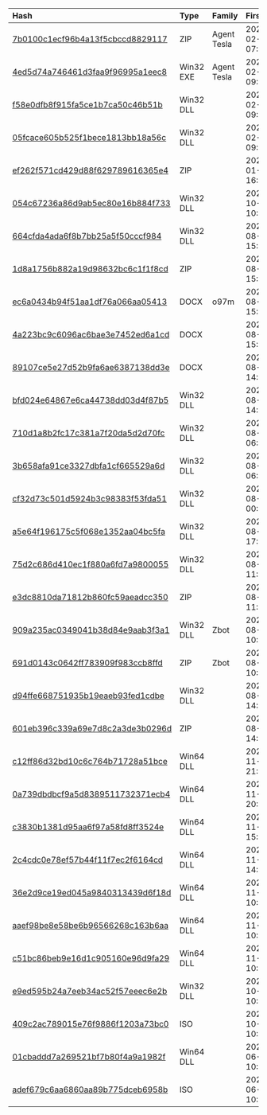 |Hash|Type|Family|First_Seen|Name|
|:--|:--|:--|:--|:--|
|[7b0100c1ecf96b4a13f5cbccd8829117](https://www.virustotal.com/gui/file/7b0100c1ecf96b4a13f5cbccd8829117)|ZIP|Agent Tesla|2024-02-28 07:15:03|5aa317d3682ff127e1e92d2016c08f94be60937a1b8a210876d931d072386336.zip|
|[4ed5d74a746461d3faa9f96995a1eec8](https://www.virustotal.com/gui/file/4ed5d74a746461d3faa9f96995a1eec8)|Win32 EXE|Agent Tesla|2024-02-20 09:09:17|Quizora.exe|
|[f58e0dfb8f915fa5ce1b7ca50c46b51b](https://www.virustotal.com/gui/file/f58e0dfb8f915fa5ce1b7ca50c46b51b)|Win32 DLL||2024-02-20 09:09:15|secur32.dll|
|[05fcace605b525f1bece1813bb18a56c](https://www.virustotal.com/gui/file/05fcace605b525f1bece1813bb18a56c)|Win32 DLL||2024-02-20 09:09:15|secur32.dll|
|[ef262f571cd429d88f629789616365e4](https://www.virustotal.com/gui/file/ef262f571cd429d88f629789616365e4)|ZIP||2024-01-03 16:18:48|/hotfiles/manual_upload/suspected_iranian_threat_actor_unc1549_targets_israeli_and_middle_east_aerospace_and_defense_sectors_84a2e7b2-a8b1-4d49-8da1-b95772414feb/fc95b6_browsing7fa0664bf2d542f07120a3b51d47ff8eb55a94d00e16827eea26483206XxX18Zip.zip|
|[054c67236a86d9ab5ec80e16b884f733](https://www.virustotal.com/gui/file/054c67236a86d9ab5ec80e16b884f733)|Win32 DLL||2023-10-16 10:55:49|042f44b403997dda7e6dd769847722798b7d0e5e7cd981468444a3cbe56f5705.dll|
|[664cfda4ada6f8b7bb25a5f50cccf984](https://www.virustotal.com/gui/file/664cfda4ada6f8b7bb25a5f50cccf984)|Win32 DLL||2023-08-31 15:20:39|database.bin|
|[1d8a1756b882a19d98632bc6c1f1f8cd](https://www.virustotal.com/gui/file/1d8a1756b882a19d98632bc6c1f1f8cd)|ZIP||2023-08-31 15:18:49|Sample\20230925_VT\0bbe40e99636478e07fc2c8cc73262348009072c3286e2a705ba0e4cbc0c25cd|
|[ec6a0434b94f51aa1df76a066aa05413](https://www.virustotal.com/gui/file/ec6a0434b94f51aa1df76a066aa05413)|DOCX|o97m|2023-08-31 15:15:08|Marketing and Sales Cousultant.docx|
|[4a223bc9c6096ac6bae3e7452ed6a1cd](https://www.virustotal.com/gui/file/4a223bc9c6096ac6bae3e7452ed6a1cd)|DOCX||2023-08-31 15:12:14|Project%20Manager.docx|
|[89107ce5e27d52b9fa6ae6387138dd3e](https://www.virustotal.com/gui/file/89107ce5e27d52b9fa6ae6387138dd3e)|DOCX||2023-08-31 14:57:58|Telecommunication Manager.docx|
|[bfd024e64867e6ca44738dd03d4f87b5](https://www.virustotal.com/gui/file/bfd024e64867e6ca44738dd03d4f87b5)|Win32 DLL||2023-08-31 14:08:44|en-US.dat|
|[710d1a8b2fc17c381a7f20da5d2d70fc](https://www.virustotal.com/gui/file/710d1a8b2fc17c381a7f20da5d2d70fc)|Win32 DLL||2023-08-30 06:47:25|/hotfiles/manual_upload/suspected_iranian_threat_actor_unc1549_targets_israeli_and_middle_east_aerospace_and_defense_sectors_84a2e7b2-a8b1-4d49-8da1-b95772414feb/73bf3a58_browsing77a7fe16544d15670e3ece034e4826323ba555b3527ad4d061f44ec4XxX28Dll.dll|
|[3b658afa91ce3327dbfa1cf665529a6d](https://www.virustotal.com/gui/file/3b658afa91ce3327dbfa1cf665529a6d)|Win32 DLL||2023-08-30 06:29:32|Sample\20230918_VT\985967e245d8fbc722e30371c9ed48c3269ceaa6b9b9b80caf2b95c920c856c2|
|[cf32d73c501d5924b3c98383f53fda51](https://www.virustotal.com/gui/file/cf32d73c501d5924b3c98383f53fda51)|Win32 DLL||2023-08-30 00:50:05|/hotfiles/manual_upload/suspected_iranian_threat_actor_unc1549_targets_israeli_and_middle_east_aerospace_and_defense_sectors_84a2e7b2-a8b1-4d49-8da1-b95772414feb/ab0b602665b609392eacdcbfc6c1981f216c19f21e2156a55cf9998eab0222_browsing7bXxX37Dll.dll|
|[a5e64f196175c5f068e1352aa04bc5fa](https://www.virustotal.com/gui/file/a5e64f196175c5f068e1352aa04bc5fa)|Win32 DLL||2023-08-29 17:00:14|database.bin|
|[75d2c686d410ec1f880a6fd7a9800055](https://www.virustotal.com/gui/file/75d2c686d410ec1f880a6fd7a9800055)|Win32 DLL||2023-08-28 11:36:19|de-DE.bin|
|[e3dc8810da71812b860fc59aeadcc350](https://www.virustotal.com/gui/file/e3dc8810da71812b860fc59aeadcc350)|ZIP||2023-08-28 11:35:42|C:\Users\user\AppData\Local\Temp\xhltkgjp.uy3\27679b5a935882d53a50630b65c438252da32a645879f73efbda9739490000f5|
|[909a235ac0349041b38d84e9aab3f3a1](https://www.virustotal.com/gui/file/909a235ac0349041b38d84e9aab3f3a1)|Win32 DLL|Zbot|2023-08-26 10:15:20|lang.dat|
|[691d0143c0642ff783909f983ccb8ffd](https://www.virustotal.com/gui/file/691d0143c0642ff783909f983ccb8ffd)|ZIP|Zbot|2023-08-26 10:14:15|C:\Users\user\AppData\Local\Temp\xhltkgjp.uy3\93b2e45c13ba5c785dfd9e21ad2f6fe7289470e8504a89ae4c352858f8510749|
|[d94ffe668751935b19eaeb93fed1cdbe](https://www.virustotal.com/gui/file/d94ffe668751935b19eaeb93fed1cdbe)|Win32 DLL||2023-08-21 14:34:28|lang-ae.dat|
|[601eb396c339a69e7d8c2a3de3b0296d](https://www.virustotal.com/gui/file/601eb396c339a69e7d8c2a3de3b0296d)|ZIP||2023-08-21 14:33:51|Survey.zip|
|[c12ff86d32bd10c6c764b71728a51bce](https://www.virustotal.com/gui/file/c12ff86d32bd10c6c764b71728a51bce)|Win64 DLL||2022-11-07 21:17:46|/hotfiles/manual_upload/suspected_iranian_threat_actor_unc1549_targets_israeli_and_middle_east_aerospace_and_defense_sectors_84a2e7b2-a8b1-4d49-8da1-b95772414feb/326c0fa053a_browsing70138df4b84d82169191be143beff6eca498069d11e76e9872b38XxX46Dll.dll|
|[0a739dbdbcf9a5d8389511732371ecb4](https://www.virustotal.com/gui/file/0a739dbdbcf9a5d8389511732371ecb4)|Win64 DLL||2022-11-07 20:33:04|/hotfiles/manual_upload/suspected_iranian_threat_actor_unc1549_targets_israeli_and_middle_east_aerospace_and_defense_sectors_84a2e7b2-a8b1-4d49-8da1-b95772414feb/e_browsing7ddab967b0487827db069833221aa2fe4ca05f7cda976cbc528ecb306a22774XxX19Dll.dll|
|[c3830b1381d95aa6f97a58fd8ff3524e](https://www.virustotal.com/gui/file/c3830b1381d95aa6f97a58fd8ff3524e)|Win64 DLL||2022-11-07 15:19:47|/hotfiles/manual_upload/suspected_iranian_threat_actor_unc1549_targets_israeli_and_middle_east_aerospace_and_defense_sectors_84a2e7b2-a8b1-4d49-8da1-b95772414feb/ec_browsing7b97092278123f0c0613c5f9252eeccf55265d4aa5f2cfed57a63ebf3530acXxX14Dll.dll|
|[2c4cdc0e78ef57b44f11f7ec2f6164cd](https://www.virustotal.com/gui/file/2c4cdc0e78ef57b44f11f7ec2f6164cd)|Win64 DLL||2022-11-07 14:25:55|/hotfiles/manual_upload/suspected_iranian_threat_actor_unc1549_targets_israeli_and_middle_east_aerospace_and_defense_sectors_84a2e7b2-a8b1-4d49-8da1-b95772414feb/75623550fd5_browsing722a448739d81e8ac9be70ec9bb4c3bc8fcc61b11125afc660dfcXxX15Dll.dll|
|[36e2d9ce19ed045a9840313439d6f18d](https://www.virustotal.com/gui/file/36e2d9ce19ed045a9840313439d6f18d)|Win64 DLL||2022-11-07 10:35:10|wtsapi32.dll|
|[aaef98be8e58be6b96566268c163b6aa](https://www.virustotal.com/gui/file/aaef98be8e58be6b96566268c163b6aa)|Win64 DLL||2022-11-07 10:21:56|/hotfiles/manual_upload/suspected_iranian_threat_actor_unc1549_targets_israeli_and_middle_east_aerospace_and_defense_sectors_84a2e7b2-a8b1-4d49-8da1-b95772414feb/34_browsing72bc8ed6182eb17811c97ada7ebd48034ad09b6a7062b341fe09818d7a309fXxX34Dll.dll|
|[c51bc86beb9e16d1c905160e96d9fa29](https://www.virustotal.com/gui/file/c51bc86beb9e16d1c905160e96d9fa29)|Win64 DLL||2022-11-07 10:21:42|/hotfiles/manual_upload/suspected_iranian_threat_actor_unc1549_targets_israeli_and_middle_east_aerospace_and_defense_sectors_84a2e7b2-a8b1-4d49-8da1-b95772414feb/8f3_browsing757b8f5888a1303af71cbc1a106927d3d6c45552ee192c3ed0347804c2194XxX36Dll.dll|
|[e9ed595b24a7eeb34ac52f57eeec6e2b](https://www.virustotal.com/gui/file/e9ed595b24a7eeb34ac52f57eeec6e2b)|Win32 DLL||2022-10-03 10:48:31|Configure.dll|
|[409c2ac789015e76f9886f1203a73bc0](https://www.virustotal.com/gui/file/409c2ac789015e76f9886f1203a73bc0)|ISO||2022-10-03 10:47:28|/hotfiles/manual_upload/suspected_iranian_threat_actor_unc1549_targets_israeli_and_middle_east_aerospace_and_defense_sectors_84a2e7b2-a8b1-4d49-8da1-b95772414feb/b01a2eac8cb4f8882e46b99_browsing7b93c4f0bc0722dd4ac9d5725c7652dc2d9ad6b64XxX44Iso.iso|
|[01cbaddd7a269521bf7b80f4a9a1982f](https://www.virustotal.com/gui/file/01cbaddd7a269521bf7b80f4a9a1982f)|Win64 DLL||2022-06-21 10:10:48|__TEMP/UPDATE.BIN|
|[adef679c6aa6860aa89b775dceb6958b](https://www.virustotal.com/gui/file/adef679c6aa6860aa89b775dceb6958b)|ISO||2022-06-21 10:10:27|/hotfiles/manual_upload/suspected_iranian_threat_actor_unc1549_targets_israeli_and_middle_east_aerospace_and_defense_sectors_84a2e7b2-a8b1-4d49-8da1-b95772414feb/45_browsing7be9e546e54f54b26921dd57d426d2dc413ca1c7939ce00a5dc8efea257ef3XxX45Iso.iso|
